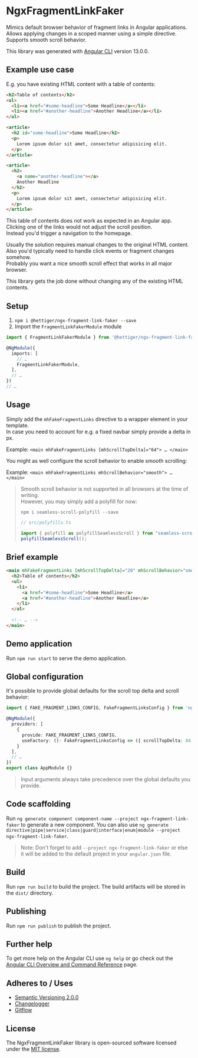 # NgxFragmentLinkFaker

Mimics default browser behavior of fragment links in Angular applications.\
Allows applying changes in a scoped manner using a simple directive.\
Supports smooth scroll behavior.

This library was generated with [Angular CLI](https://github.com/angular/angular-cli) version 13.0.0.

## Example use case

E.g. you have existing HTML content with a table of contents:

```html
<h2>Table of contents</h2>
<ul>
  <li><a href="#some-headline">Some Headline</a></li>
  <li><a href="#another-headline">Another Headline</a></li>
</ul>

<article>
  <h2 id="some-headline">Some Headline</h2>
  <p>
    Lorem ipsum dolor sit amet, consectetur adipisicing elit.
  </p>
</article>

<article>
  <h2>
    <a name="another-headline"></a>
    Another Headline
  </h2>
  <p>
    Lorem ipsum dolor sit amet, consectetur adipisicing elit.
  </p>
</article>
```

This table of contents does not work as expected in an Angular app.\
Clicking one of the links would not adjust the scroll position.\
Instead you'd trigger a navigation to the homepage.

Usually the solution requires manual changes to the original HTML content.\
Also you'd typically need to handle click events or fragment changes somehow.\
Probably you want a nice smooth scroll effect that works in all major browser.

This library gets the job done without changing any of the existing HTML contents.

## Setup

1. `npm i @hettiger/ngx-fragment-link-faker --save`
2. Import the `FragmentLinkFakerModule` module

```ts
import { FragmentLinkFakerModule } from '@hettiger/ngx-fragment-link-faker';

@NgModule({
  imports: [
    // …
    FragmentLinkFakerModule,
  ],
  // …
})
// …
```

## Usage

Simply add the `mhFakeFragmentLinks` directive to a wrapper element in your template.\
In case you need to account for e.g. a fixed navbar simply provide a delta in px.

Example: `<main mhFakeFragmentLinks [mhScrollTopDelta]="64"> … </main>`

You might as well configure the scroll behavior to enable smooth scrolling:

Example: `<main mhFakeFragmentLinks mhScrollBehavior="smooth"> … </main>`

> Smooth scroll behavior is not supported in all browsers at the time of writing.\
> However, you may simply add a polyfill for now:
> 
> `npm i seamless-scroll-polyfill --save`
> 
> ```ts
> // src/polyfills.ts
> 
> import { polyfill as polyfillSeamlessScroll } from "seamless-scroll-polyfill";
> polyfillSeamlessScroll();
> ```

## Brief example

```html
<main mhFakeFragmentLinks [mhScrollTopDelta]="20" mhScrollBehavior="smooth">
  <h2>Table of contents</h2>
  <ul>
    <li>
      <a href="#some-headline">Some Headline</a>
      <a href="#another-headline">Another Headline</a>
    </li>
  </ul>
  
  <!-- … -->
</main>
```

## Demo application

Run `npm run start` to serve the demo application.

## Global configuration

It's possible to provide global defaults for the scroll top delta and scroll behavior:

```ts
import { FAKE_FRAGMENT_LINKS_CONFIG, FakeFragmentLinksConfig } from 'ngx-fragment-link-faker';

@NgModule({
  providers: [
    {
      provide: FAKE_FRAGMENT_LINKS_CONFIG,
      useFactory: (): FakeFragmentLinksConfig => ({ scrollTopDelta: 84, scrollBehavior: 'smooth' })
    }
  ],
  // …
})
export class AppModule {}
```

> Input arguments always take precedence over the global defaults you provide.

## Code scaffolding

Run `ng generate component component-name --project ngx-fragment-link-faker` to generate a new component. You can also use `ng generate directive|pipe|service|class|guard|interface|enum|module --project ngx-fragment-link-faker`.
> Note: Don't forget to add `--project ngx-fragment-link-faker` or else it will be added to the default project in your `angular.json` file. 

## Build

Run `npm run build` to build the project. The build artifacts will be stored in the `dist/` directory.

## Publishing

Run `npm run publish` to publish the project.

## Further help

To get more help on the Angular CLI use `ng help` or go check out the [Angular CLI Overview and Command Reference](https://angular.io/cli) page.

## Adheres to / Uses

- [Semantic Versioning 2.0.0](https://semver.org)
- [Changelogger](https://churchtools.github.io/changelogger/)
- [Gitflow](https://nvie.com/posts/a-successful-git-branching-model/)

## License

The NgxFragmentLinkFaker library is open-sourced software licensed under the [MIT license](LICENSE.md).
